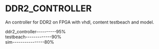 DDR2_CONTROLLER
===============

An controller for DDR2 on FPGA with vhdl, content testbeach and model.

ddr2_controller----------95%  
testbeach-------------90%  
sim----------------80%
